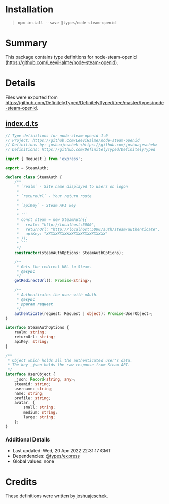 # Installation
> `npm install --save @types/node-steam-openid`

# Summary
This package contains type definitions for node-steam-openid (https://github.com/LeeviHalme/node-steam-openid).

# Details
Files were exported from https://github.com/DefinitelyTyped/DefinitelyTyped/tree/master/types/node-steam-openid.
## [index.d.ts](https://github.com/DefinitelyTyped/DefinitelyTyped/tree/master/types/node-steam-openid/index.d.ts)
````ts
// Type definitions for node-steam-openid 1.0
// Project: https://github.com/LeeviHalme/node-steam-openid
// Definitions by: joshuajeschek <https://github.com/joshuajeschek>
// Definitions: https://github.com/DefinitelyTyped/DefinitelyTyped

import { Request } from 'express';

export = SteamAuth;

declare class SteamAuth {
    /**
     * `realm` - Site name displayed to users on logon
     *
     * `returnUrl` - Your return route
     *
     * `apiKey` - Steam API key
     *
     * ```
     * const steam = new SteamAuth({
     *   realm: "http://localhost:5000",
     *   returnUrl: "http://localhost:5000/auth/steam/authenticate",
     *   apiKey: "XXXXXXXXXXXXXXXXXXXXXXXXXX"
     * });
     * ```
     */
    constructor(steamAuthOptions: SteamAuthOptions);

    /**
     * Gets the redirect URL to Steam.
     * @async
     */
    getRedirectUrl(): Promise<string>;

    /**
     * Authenticates the user with oAuth.
     * @async
     * @param request
     */
    authenticate(request: Request | object): Promise<UserObject>;
}

interface SteamAuthOptions {
    realm: string;
    returnUrl: string;
    apiKey: string;
}

/**
 * Object which holds all the authenticated user's data.
 * The key _json holds the raw response from Steam API.
 */
interface UserObject {
    _json: Record<string, any>;
    steamid: string;
    username: string;
    name: string;
    profile: string;
    avatar: {
        small: string;
        medium: string;
        large: string;
    };
}

````

### Additional Details
 * Last updated: Wed, 20 Apr 2022 22:31:17 GMT
 * Dependencies: [@types/express](https://npmjs.com/package/@types/express)
 * Global values: none

# Credits
These definitions were written by [joshuajeschek](https://github.com/joshuajeschek).
